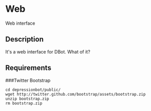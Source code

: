 # Web

Web interface

## Description

It's a web interface for DBot. What of it?

## Requirements
###Twitter Bootstrap
```
cd depressionbot/public/
wget http://twitter.github.com/bootstrap/assets/bootstrap.zip
unzip bootstrap.zip
rm bootstrap.zip
```
